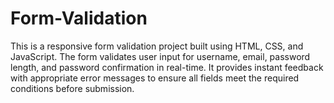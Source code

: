 # Form-Validation
This is a responsive form validation project built using HTML, CSS, and JavaScript. The form validates user input for username, email, password length, and password confirmation in real-time. It provides instant feedback with appropriate error messages to ensure all fields meet the required conditions before submission.
